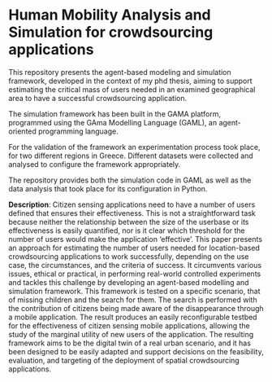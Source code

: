 # Human Mobility Analysis and Simulation for crowdsourcing applications

This repository presents the agent-based modeling and simulation framework, developed in the context of my phd thesis, aiming to support estimating the critical mass of users needed in an examined geographical area to have a successful crowdsourcing application.

The simulation framework has been built in the GAMA platform, programmed using the GAma Modelling Language (GAML), an agent-oriented programming language.

For the validation of the framework an experimentation process took place, for two different regions in Greece. 
Different datasets were collected and analysed to configure the framework appropriately. 

The repository provides both the simulation code in GAML as well as the data analysis that took place for its configuration in Python. 

**Description**: Citizen sensing applications need to have a number of users defined that ensures their effectiveness. This is not a straightforward task because neither the relationship between the size of the userbase or its effectiveness is easily quantified, nor is it clear which threshold for the number of users would make the application ‘effective’. This paper presents an approach for estimating the number of users needed for location-based crowdsourcing applications to work successfully, depending on the use case, the circumstances, and the criteria of success. It circumvents various issues, ethical or practical, in performing real-world controlled experiments and tackles this challenge by developing an agent-based modelling and simulation framework. This framework is tested on a specific scenario, that of missing children and the search for them. The search is performed with the contribution of citizens being made aware of the disappearance through a mobile application. The result produces an easily reconfigurable testbed for the effectiveness of citizen sensing mobile applications, allowing the study of the marginal utility of new users of the application. The resulting framework aims to be the digital twin of a real urban scenario, and it has been designed to be easily adapted and support decisions on the feasibility, evaluation, and targeting of the deployment of spatial crowdsourcing applications.
